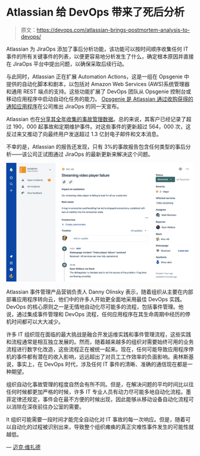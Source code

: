 # Atlassian 给 DevOps 带来了死后分析

> 原文：<https://devops.com/atlassian-brings-postmortem-analysis-to-devops/>

Atlassian 为 JiraOps 添加了事后分析功能，该功能可以按时间顺序收集任何 IT 事件的所有关键事件的列表，以便更容易地分析发生了什么，确定根本原因并直接在 JiraOps 平台中提出问题，以确保采取后续行动。

与此同时，Atlassian 正在扩展 Automation Actions，这是一组在 Opsgenie 中提供的自动化脚本和剧本，以包括对 Amazon Web Services (AWS)系统管理器和通用 REST 端点的支持。这些功能扩展了 DevOps 团队从 Opsgenie 控制台或移动应用程序中启动自动化任务的能力。 [Opsgenie 是 Atlassian 通过收购获得的通知应用程序](https://devops.com/atlassian-acquires-opsgenie-to-automate-incident-management/)在公司推出 JiraOps 的同一天宣布。

Atlassian 也在[分享其全年收集的事故管理数据](https://www.atlassian.com/blog/statuspage/annual-downtime-report)。总的来说，其客户已经记录了超过 190，000 起事故和定期维护事件。对这些事件的更新超过 564，000 次，这反过来又推动了向最终用户发送超过 1.3 亿封电子邮件和文本消息。

不幸的是，Atlassian 的报告还发现，只有 3%的事故报告包含任何类型的事后分析——该公司正试图通过 JiraOps 的最新更新来解决这个问题。

![](img/da152be243013c69339a3683bd5eb715.png)

Atlassian 事件管理产品营销负责人 Danny Olinsky 表示，随着组织从主要在内部部署应用程序转向云，他们中的许多人开始更全面地采用最佳 DevOps 实践。DevOps 的核心原则之一是无情地自动化尽可能多的流程，包括事件管理。他说，通过集成事件管理和 DevOps 流程，任何应用程序在其生命周期中经历的停机时间都可以大大减少。

许多 IT 组织现在面临的最大挑战是融合开发运维实践和事件管理流程，这些实践和流程通常是相互独立发展的。然而，随着越来越多的组织对需要始终可用的业务流程进行数字化改造，这些流程正在被统一起来。现在，任何可能导致应用程序停机的事件都有潜在的收入影响，远远超出了对员工工作效率的负面影响。奥林斯基说，事实上，在 DevOps 时代，涉及任何 IT 事件的清晰、准确的通信现在都是一种期望。

组织自动化事故管理的程度自然会有所不同。但是，在解决问题的平均时间比以往任何时候都更加严格的时候，许多 IT 专业人员有动力尽可能多地自动化流程。墨菲定律还规定，事件会在最不方便的时候出现，因此能够从移动设备自动化流程可以消除在深夜前往办公室的需要。

It 组织可能需要一段时间才能完全自动化对 IT 事故的每一次响应。但是，随着可以自动化的过程被识别出来，导致整个组织瘫痪的真正灾难性事件发生的可能性就越低。

— [迈克·维扎德](https://devops.com/author/mike-vizard/)